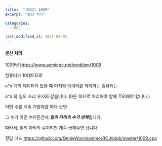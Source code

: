 ```yaml
---
title:  "[BOJ] 1009"
excerpt: "분산 처리"

categories:
  - BOJ

last_modified_at: 2021-01-01
---
```


#### 분산 처리

1009번 <https://www.acmicpc.net/problem/1009>

컴퓨터가 10대이므로 

a^b 개의 데이터가 있을 때 마지막 데이터를 처리하는 컴퓨터는

a^b 의 일의 자리 숫자와 같습니다. (0은 10으로 처리해야 함에 주의해야 합니다.)

어떤 수를 계속 거듭제곱 하다 보면

그 수가 어떤 수이든간에 ***일의 자리의 수가 반복***됩니다.

따라서, 일의 자리의 수끼리만 계속 곱해주면 됩니다.

정답 코드 <https://github.com/GenieWonimanimo/BOJ/blob/master/1009.cpp>